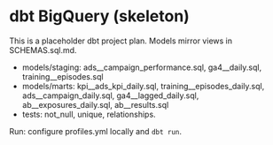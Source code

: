 # dbt BigQuery (skeleton)

This is a placeholder dbt project plan. Models mirror views in SCHEMAS.sql.md.
- models/staging: ads__campaign_performance.sql, ga4__daily.sql, training__episodes.sql
- models/marts: kpi__ads_kpi_daily.sql, training__episodes_daily.sql, ads__campaign_daily.sql, ga4__lagged_daily.sql, ab__exposures_daily.sql, ab__results.sql
- tests: not_null, unique, relationships.

Run: configure profiles.yml locally and `dbt run`.
